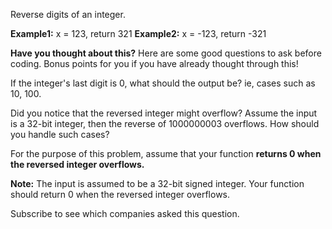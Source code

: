 Reverse digits of an integer.

**Example1:** x = 123, return 321
**Example2:** x = -123, return -321

**Have you thought about this?**
Here are some good questions to ask before coding. Bonus points for you if you have already thought through this!

If the integer's last digit is 0, what should the output be? ie, cases such as 10, 100.

Did you notice that the reversed integer might overflow? Assume the input is a 32-bit integer, then the reverse of 1000000003 overflows. How should you handle such cases?

For the purpose of this problem, assume that your function **returns 0 when the reversed integer overflows.**

**Note:**
The input is assumed to be a 32-bit signed integer. Your function should return 0 when the reversed integer overflows.

Subscribe to see which companies asked this question.
